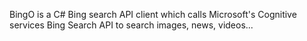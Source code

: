 BingO is a C# Bing search API client which calls Microsoft's Cognitive services Bing Search API to search images, news, videos... 